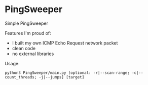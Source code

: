 # PingSweeper
Simple PingSweeper

Features I'm proud of: 
  - I built my own ICMP Echo Request network packet
  - clean code
  - no external libraries

Usage:

`python3 PingSweeper/main.py [optional: -r|--scan-range; -c|--count_threads; -j|--jumps] [target]`

